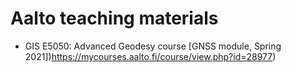 # Aalto teaching materials

- GIS E5050: Advanced Geodesy course [GNSS module, Spring 2021])https://mycourses.aalto.fi/course/view.php?id=28977)
